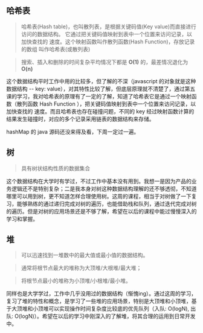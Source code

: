 ## 哈希表

>哈希表(Hash table)，也叫散列表，是根据关键码值(Key value)而直接进行访问的数据结构。 它通过把关键码值映射到表中一个位置来访问记录，以加快查找的 速度。这个映射函数叫作散列函数(Hash Function)，存放记录的数组 叫作哈希表(或散列表)

>搜索、插入和删除的时间复杂平均情况下都是 **O(1)** 的，最差情况退化为 **O(n)**

这个数据结构平时工作中用的比较多，但了解的不深（javascript 的对象就是这种数据结构 -- key: value），对其特性比较了解，但底层原理就不清楚了，通过第五课的学习，我对哈希表的原理有了一定的了解，知道了哈希表它是通过一个映射函数（散列函数 Hash Function ），把关键码值映射到表中一个位置来访问记录，以加快查找的 速度。而且哈希表也存在碰撞问题，不同的 key 经过映射函数计算的结果发生碰撞时，对应的多个记录采用链表的数据结构来存储。

hashMap 的 java 源码还没来得及看，下周一定过一遍。


## 树

>具有树状结构性质的数据集合

这个数据结构在大学时有学过，不过工作中基本没有用到。我想一是因为产品的业务逻辑还不是特别复杂；二是我本身对树这种数据结构理解的还不够透彻，不知道哪里可以用到树，更不知道怎样合理使用树。这周的课程，相当于对树做了一下复习，能够熟练的通过递归完成对树的遍历，也能借助栈和队列，通过迭代完成对树的遍历。但是对树的应用场景还是不够了解，希望在以后的课程中能过慢慢深入的学习和掌握。

## 堆

>可以迅速找到一堆数中的最大值或最小值的数据结构。

>通常将根节点最大的堆称为大顶堆/大根堆/最大堆；

>将根节点最小的堆称为小顶堆/小根堆/最小堆。

同样也是大学学过，工作中几乎没用过的数据结构（惭愧ing）。通过这周的学习，复习了堆的特性和概念，是学习了一些堆的应用场景，特别是大顶堆和小顶堆，基于大顶堆和小顶堆可以实现操作时间复杂度比较底的优先队列（入队: O(logN), 出队: O(logN)）。希望在以后的学习中刚深入的了解堆，将其合理的运用到日常开发中。


